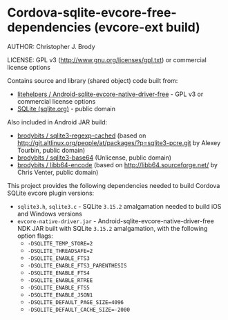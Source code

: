 # Cordova-sqlite-evcore-free-dependencies (evcore-ext build)

AUTHOR: Christopher J. Brody

LICENSE: GPL v3 (http://www.gnu.org/licenses/gpl.txt) or commercial license options

Contains source and library (shared object) code built from:
- [litehelpers / Android-sqlite-evcore-native-driver-free](https://github.com/litehelpers/Android-sqlite-evcore-native-driver-free) - GPL v3 or commercial license options
- [SQLite (sqlite.org)](https://sqlite.org/) - public domain

Also included in Android JAR build:
- [brodybits / sqlite3-regexp-cached](https://github.com/brodybits/sqlite3-regexp-cached) (based on <http://git.altlinux.org/people/at/packages/?p=sqlite3-pcre.git> by Alexey Tourbin, public domain)
- [brodybits / sqlite3-base64](https://github.com/brodybits/sqlite3-base64) (Unlicense, public domain)
- [brodybits / libb64-encode](https://github.com/brodybits/libb64-encode) (based on <http://libb64.sourceforge.net/> by Chris Venter, public domain)

This project provides the following dependencies needed to build Cordova SQLite evcore plugin versions:
- `sqlite3.h`, `sqlite3.c` - SQLite `3.15.2` amalgamation needed to build iOS and Windows versions
- `evcore-native-driver.jar` - Android-sqlite-evcore-native-driver-free NDK JAR built with SQLite `3.15.2` amalgamation, with the following option flags:
   - `-DSQLITE_TEMP_STORE=2`
   - `-DSQLITE_THREADSAFE=2`
   - `-DSQLITE_ENABLE_FTS3`
   - `-DSQLITE_ENABLE_FTS3_PARENTHESIS`
   - `-DSQLITE_ENABLE_FTS4`
   - `-DSQLITE_ENABLE_RTREE`
   - `-DSQLITE_ENABLE_FTS5`
   - `-DSQLITE_ENABLE_JSON1`
   - `-DSQLITE_DEFAULT_PAGE_SIZE=4096`
   - `-DSQLITE_DEFAULT_CACHE_SIZE=-2000`
